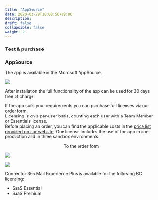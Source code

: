 ```yaml
---
title: "AppSource"
date: 2020-02-28T10:08:56+09:00
description: 
draft: false
collapsible: false
weight: 2
---
```

### Test & purchase

### AppSource

The app is available in the Microsoft AppSource.

![](images/apps/senderappsource.PNG-ÄNDERN)

After installation the full functionality of the app can be used for 30 days free of charge.  

If the app suits your requirements you can purchase full licenses via our order form.  
Licensing is on a per-user basis, counting each user with a Team Member or Essentials license.  
Before placing an order, you can find the applicable costs in the [price list provided on our website](https://www.belware.de/preise?lang=en).
One license includes the use of the app in one production and in three sandbox environments. 

<p style="text-align: center;">
To the order form
</p>

[<img src="/images/apps/Forms_plus.png">](https://forms.office.com/pages/responsepage.aspx?id=wbg8p1B5wk60E37fEWJ6gDRBQTgxSJtOuCsCUFr9Wj5UQjg1Wkg0SVVEN0w5T1AxUEdKTlc1TU40US4u)

![](images/apps/senderforms_removed.PNG)
 
Connector 365 Mail Experience Plus is available for the following BC licensing:

- SaaS Essential
- SaaS Premium

